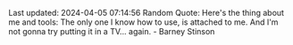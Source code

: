 Last updated: 2024-04-05 07:14:56
Random Quote: Here's the thing about me and tools: The only one I know how to use, is attached to me. And I'm not gonna try putting it in a TV... again. - Barney Stinson